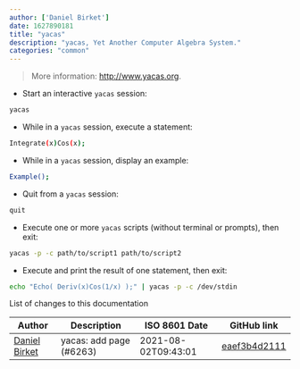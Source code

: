 ```yaml
---
author: ['Daniel Birket']
date: 1627890181
title: "yacas"
description: "yacas, Yet Another Computer Algebra System."
categories: "common"
---
```

> More information: <http://www.yacas.org>.

- Start an interactive `yacas` session:

```bash
yacas
```

- While in a `yacas` session, execute a statement:

```bash
Integrate(x)Cos(x);
```

- While in a `yacas` session, display an example:

```bash
Example();
```

- Quit from a `yacas` session:

```bash
quit
```

- Execute one or more `yacas` scripts (without terminal or prompts), then exit:

```bash
yacas -p -c path/to/script1 path/to/script2
```

- Execute and print the result of one statement, then exit:

```bash
echo "Echo( Deriv(x)Cos(1/x) );" | yacas -p -c /dev/stdin
```
List of changes to this documentation


Author | Description | ISO 8601 Date | GitHub link
------|-----|-----|-----
[Daniel Birket](mailto:danielb@birket.com) | yacas: add page (#6263) | 2021-08-02T09:43:01 | [eaef3b4d2111](https://github.com/tldr-pages/tldr/commit/eaef3b4d2111a816b416eaecfe7d87641c274d1a)

